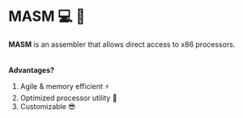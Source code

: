 # MASM :computer: :wrench:
**MASM** is an assembler that allows direct access to x86 processors.     
<br />
<br />
**Advantages?**
1. Agile & memory efficient :zap:  
2. Optimized processor utility :nut_and_bolt:  
3. Customizable :sunglasses:  
